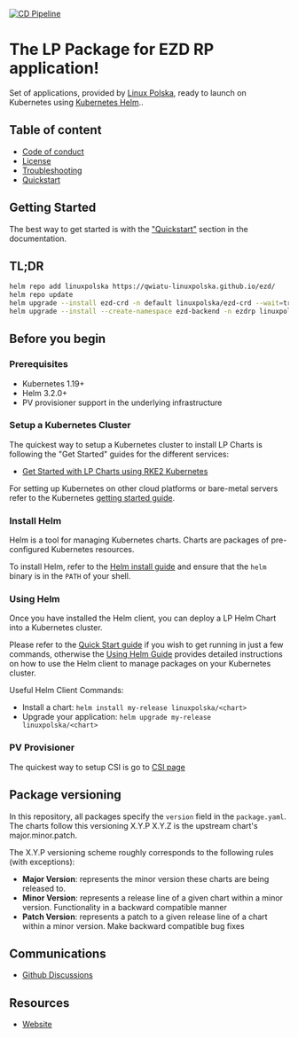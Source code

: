 <!-- markdownlint-disable-next-line -->
[![CD Pipeline](https://github.com/linuxpolska/ezd-rp/actions/workflows/)](https://github.com/linuxpolska/ezd-rp/actions/workflows/pages/pages-build-deployment)

# The LP Package for EZD RP application!

Set of applications, provided by [Linux Polska](https://linuxpolska.com), ready to launch on Kubernetes using [Kubernetes Helm](https://github.com/helm/helm)..



## Table of content

- [Code of conduct](CODE_OF_CONDUCT.md)
- [License](LICENSE)
- [Troubleshooting](TROUBLESHOOTING.md)
- [Quickstart](quickstart.md)


## Getting Started


The best way to get started is with the ["Quickstart"](quickstart.md)
section in the documentation.


## TL;DR

```bash
helm repo add linuxpolska https://qwiatu-linuxpolska.github.io/ezd/
helm repo update
helm upgrade --install ezd-crd -n default linuxpolska/ezd-crd --wait=true
helm upgrade --install --create-namespace ezd-backend -n ezdrp linuxpolska/ezd-backend --wait=true
```

## Before you begin

### Prerequisites

- Kubernetes 1.19+
- Helm 3.2.0+
- PV provisioner support in the underlying infrastructure

### Setup a Kubernetes Cluster

The quickest way to setup a Kubernetes cluster to install LP Charts is following the "Get Started" guides for the different services:

- [Get Started with LP Charts using RKE2 Kubernetes](https://docs.rke2.io/install/quickstart)

For setting up Kubernetes on other cloud platforms or bare-metal servers refer to the Kubernetes [getting started guide](https://kubernetes.io/docs/getting-started-guides/).

### Install Helm
 
Helm is a tool for managing Kubernetes charts. Charts are packages of pre-configured Kubernetes resources.

To install Helm, refer to the [Helm install guide](https://github.com/helm/helm#install) and ensure that the `helm` binary is in the `PATH` of your shell.

### Using Helm

Once you have installed the Helm client, you can deploy a LP Helm Chart into a Kubernetes cluster.

Please refer to the [Quick Start guide](https://helm.sh/docs/intro/quickstart/) if you wish to get running in just a few commands, otherwise the [Using Helm Guide](https://helm.sh/docs/intro/using_helm/) provides detailed instructions on how to use the Helm client to manage packages on your Kubernetes cluster.

Useful Helm Client Commands:

- Install a chart: `helm install my-release linuxpolska/<chart>`
- Upgrade your application: `helm upgrade my-release linuxpolska/<chart>`

### PV Provisioner

The quickest way to setup CSI is go to [CSI page](https://kubernetes-csi.github.io/docs/drivers.html) 


## Package versioning

In this repository, all packages specify the `version` field in the `package.yaml`. The charts follow this versioning X.Y.P 
X.Y.Z is the upstream chart's major.minor.patch.

The X.Y.P versioning scheme roughly corresponds to the following rules (with exceptions):
- **Major Version**: represents the minor version these charts are being released to.
- **Minor Version**: represents a release line of a given chart within a minor version. Functionality in a backward compatible manner
- **Patch Version**: represents a patch to a given release line of a chart within a minor version. Make backward compatible bug fixes


## Communications

- [Github Discussions](https://github.com/linuxpolska/ezd-rp/discussions)

## Resources

- [Website](https://linuxpolska.com)

